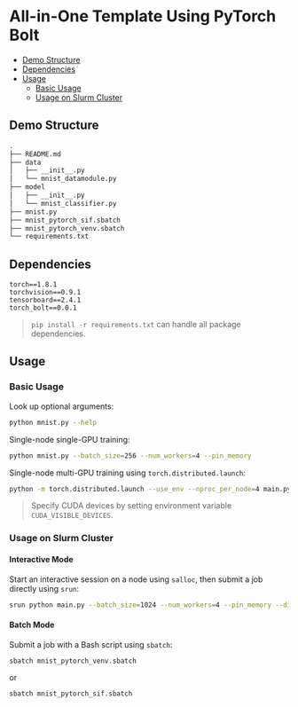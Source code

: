 # All-in-One Template Using PyTorch Bolt

* [Demo Structure]()
* [Dependencies]()
* [Usage]()
  * [Basic Usage]()
  * [Usage on Slurm Cluster]()



## Demo Structure

```bash
.
├── README.md
├── data
│   ├── __init__.py
│   └── mnist_datamodule.py
├── model
│   ├── __init__.py
│   └── mnist_classifier.py
├── mnist.py
├── mnist_pytorch_sif.sbatch
├── mnist_pytorch_venv.sbatch
└── requirements.txt
```



## Dependencies

```
torch==1.8.1
torchvision==0.9.1
tensorboard==2.4.1
torch_bolt==0.0.1
```



> `pip install -r requirements.txt` can handle all package dependencies.



## Usage

### Basic Usage

Look up optional arguments:

```bash
python mnist.py --help
```

Single-node single-GPU training:

```bash
python mnist.py --batch_size=256 --num_workers=4 --pin_memory
```

Single-node multi-GPU training using `torch.distributed.launch`:

```bash
python -m torch.distributed.launch --use_env --nproc_per_node=4 main.py --batch_size=1024 --num_workers=4 --pin_memory --distributed
```



> Specify CUDA devices by setting environment variable `CUDA_VISIBLE_DEVICES`.



### Usage on Slurm Cluster

#### Interactive Mode

Start an interactive session on a node using `salloc`, then submit a job directly using `srun`:

```bash
srun python main.py --batch_size=1024 --num_workers=4 --pin_memory --distributed --use_slurm
```



#### Batch Mode

Submit a job with a Bash script using `sbatch`:

```bash
sbatch mnist_pytorch_venv.sbatch
```

or

```bash
sbatch mnist_pytorch_sif.sbatch
```

